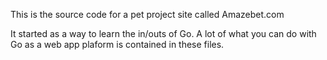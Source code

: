 This is the source code for a pet project site called Amazebet.com

It started as a way to learn the in/outs of Go. A lot of what you can do with Go as a web app plaform is contained in these files. 

